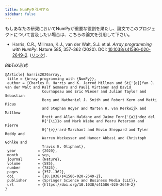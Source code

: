 ```yaml
---
title: NumPyを引用する
sidebar: false
---
```


もしあなたの研究においてNumPyが重要な役割を果たし、論文でこのプロジェクトについて言及したい場合は、こちらの論文を引用して下さい。

- Harris, C.R., Millman, K.J., van der Walt, S.J. et al. _Array programming with NumPy_. Nature 585, 357–362 (2020). DOI: [10.1038/s41586-020-2649-2](https://doi.org/10.1038/s41586-020-2649-2). ([リンク](https://www.nature.com/articles/s41586-020-2649-2)).

_BibTeX形式:_

```
@Article{ harris2020array,
 title = {Array programming with {NumPy}},
 author = {Charles R. Harris and K. Jarrod Millman and St{'{e}}fan J. van der Walt and Ralf Gommers and Pauli Virtanen and David
                 Cournapeau and Eric Wieser and Julian Taylor and Sebastian
                 Berg and Nathaniel J. Smith and Robert Kern and Matti Picus
                 and Stephan Hoyer and Marten H. van Kerkwijk and Matthew
                 Brett and Allan Haldane and Jaime Fern{'{a}}ndez del
                 R{'{\i}}o and Mark Wiebe and Pearu Peterson and Pierre
                 G{'{e}}rard-Marchant and Kevin Sheppard and Tyler Reddy and
                 Warren Weckesser and Hameer Abbasi and Christoph Gohlke and
                 Travis E. Oliphant},
 year          = {2020},
 month         = sep,
 journal       = {Nature},
 volume        = {585},
 number        = {7825},
 pages         = {357--362},
 doi           = {10.1038/s41586-020-2649-2},
 publisher     = {Springer Science and Business Media {LLC}},
 url           = {https://doi.org/10.1038/s41586-020-2649-2}
}
```
